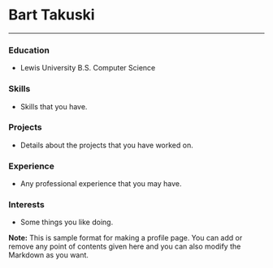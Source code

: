 # Bart Takuski

-------
### Education

- Lewis University B.S. Computer Science

### Skills

- Skills that you have.

### Projects

- Details about the projects that you have worked on.

### Experience

- Any professional experience that you may have.

### Interests

- Some things you like doing.



**Note:** This is sample format for making a profile page. You can add or remove any point of contents given here and you can also modify the Markdown as you want.

